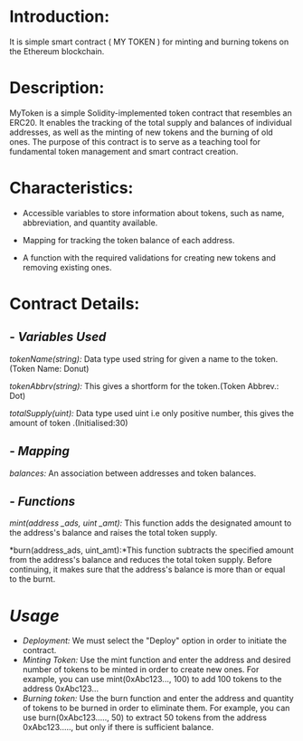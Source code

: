 # Introduction:

It is simple smart contract ( MY TOKEN ) for minting and burning tokens on the Ethereum blockchain.

# Description:

MyToken is a simple Solidity-implemented token contract that resembles an ERC20. It enables the tracking of the total supply and balances of individual addresses, as well as the minting of new tokens and the burning of old ones. The purpose of this contract is to serve as a teaching tool for fundamental token management and smart contract creation.

# Characteristics:

- Accessible variables to store information about tokens, such as name, abbreviation, and quantity available.

- Mapping for tracking the token balance of each address.

- A function with the required validations for creating new tokens and removing existing ones.


# Contract Details:


## - *Variables Used*

*tokenName(string):* Data type used string for given a name to the token.(Token Name: Donut)

*tokenAbbrv(string):* This  gives a shortform for the token.(Token Abbrev.: Dot)

*totalSupply(uint):* Data type used uint i.e only positive number, this gives the amount of token .(Initialised:30)

## - *Mapping*

*balances:* An association between addresses and token balances.


## - *Functions*
  
*mint(address _ads, uint _amt):* This function adds the designated amount to the address's balance and raises the total token supply.

*burn(address_ads, uint_amt):*This function subtracts the specified amount from the address's balance and reduces the total token supply. Before continuing, it makes sure that the address's balance is more than or equal to the burnt.

# *Usage*


- *Deployment:* We must select the "Deploy" option in order to initiate the contract.  
- *Minting Token:* Use the mint function and enter the address and desired number of tokens to be minted in order to create new ones. For example, you can use mint(0xAbc123..., 100) to add 100 tokens to the address 0xAbc123...
- *Burning token:* Use the burn function and enter the address and quantity of tokens to be burned in order to eliminate them. For example, you can use burn(0xAbc123....., 50) to extract 50 tokens from the address 0xAbc123....., but only if there is sufficient balance.
